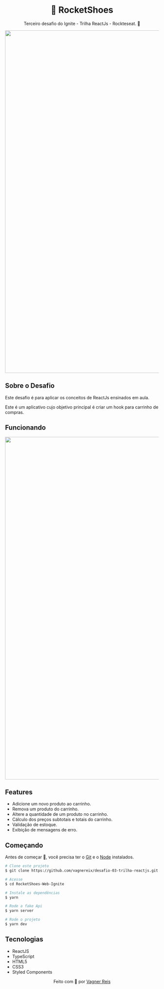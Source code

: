 <h1 align="center">👟 RocketShoes</h1>
<p align="center">Terceiro desafio do Ignite - Trilha ReactJs - Rockteseat. 🚀</p>

<p align="center">
<img src="https://github.com/tiagopierre/challenge03-react-ignite-rocketshoes/blob/master/assets/screenshot.PNG" alt="screenshot" width="1120px" />
</p>

<h2>Sobre o Desafio</h2>
<p>Este desafio é para aplicar os conceitos de ReactJs ensinados em aula.</p>
<p>Este é um aplicativo cujo objetivo principal é criar um hook para carrinho de compras.</p>

<h2>Funcionando</h2>

<p align="center">
<img src="https://github.com/tiagopierre/challenge03-react-ignite-rocketshoes/blob/master/assets/screenshot.gif" alt="screenshot" width="1120px" />
</p>

<h2>Features</h2>

<ul>
  <li>Adicione um novo produto ao carrinho.</li>
  <li>Remova um produto do carrinho.</li>
  <li>Altere a quantidade de um produto no carrinho.</li>
  <li>Cálculo dos preços subtotais e totais do carrinho.</li>
  <li>Validação de estoque.</li>
  <li>Exibição de mensagens de erro.</li>
</ul>

<h2>Começando</h2>

Antes de começar 🏁, você precisa ter o [Git](https://git-scm.com) e o [Node](https://nodejs.org/en/) instalados.

```bash
# Clone este projeto
$ git clone https://github.com/vagnereix/desafio-03-trilha-reactjs.git

# Acesse
$ cd RocketShoes-Web-Ignite

# Instale as dependências
$ yarn

# Rode a fake Api
$ yarn server

# Rode o projeto
$ yarn dev

```

<h2>Tecnologias</h2>
<ul>
  <li>ReactJS</li>
  <li>TypeScript</li>
  <li>HTML5</li>
  <li>CSS3</li>
  <li>Styled Components</li>
</ul>

<p align="center">
Feito com 💜&nbsp;por <a href="https://github.com/vagnereix">Vagner Reis</a>
</p>
